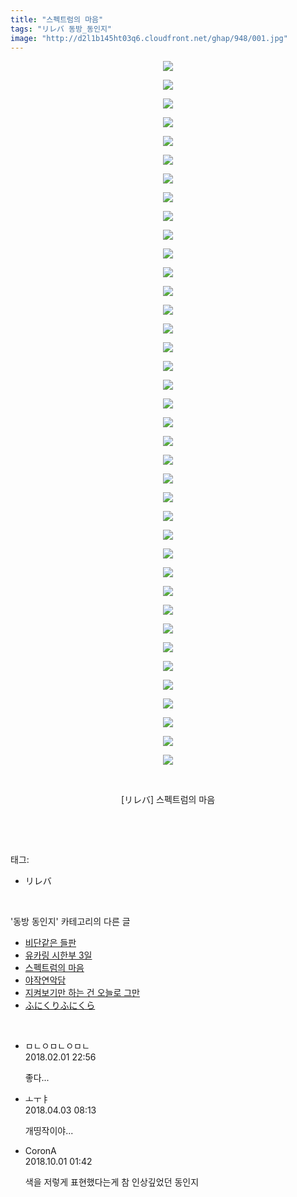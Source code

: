```yaml
---
title: "스펙트럼의 마음"
tags: "リレバ 동방_동인지"
image: "http://d2l1b145ht03q6.cloudfront.net/ghap/948/001.jpg"
---
```

<div class="article">
<p style="text-align: center; clear: none; float: none;"><img src="{{ site.imgserver1 }}/ghap/948/001.jpg"/></p>
<p style="text-align: center; clear: none; float: none;"><img src="{{ site.imgserver1 }}/ghap/948/002.jpg"/></p>
<p style="text-align: center; clear: none; float: none;"><img src="{{ site.imgserver1 }}/ghap/948/003.jpg"/></p>
<p style="text-align: center; clear: none; float: none;"><img src="{{ site.imgserver1 }}/ghap/948/004.jpg"/></p>
<p style="text-align: center; clear: none; float: none;"><img src="{{ site.imgserver1 }}/ghap/948/005.jpg"/></p>
<p style="text-align: center; clear: none; float: none;"><img src="{{ site.imgserver1 }}/ghap/948/006.jpg"/></p>
<p style="text-align: center; clear: none; float: none;"><img src="{{ site.imgserver1 }}/ghap/948/007.jpg"/></p>
<p style="text-align: center; clear: none; float: none;"><img src="{{ site.imgserver1 }}/ghap/948/008.jpg"/></p>
<p style="text-align: center; clear: none; float: none;"><img src="{{ site.imgserver1 }}/ghap/948/009.jpg"/></p>
<p style="text-align: center; clear: none; float: none;"><img src="{{ site.imgserver1 }}/ghap/948/010.jpg"/></p>
<p style="text-align: center; clear: none; float: none;"><img src="{{ site.imgserver1 }}/ghap/948/011.jpg"/></p>
<p style="text-align: center; clear: none; float: none;"><img src="{{ site.imgserver1 }}/ghap/948/012.jpg"/></p>
<p style="text-align: center; clear: none; float: none;"><img src="{{ site.imgserver1 }}/ghap/948/013.jpg"/></p>
<p style="text-align: center; clear: none; float: none;"><img src="{{ site.imgserver1 }}/ghap/948/014.jpg"/></p>
<p style="text-align: center; clear: none; float: none;"><img src="{{ site.imgserver1 }}/ghap/948/015.jpg"/></p>
<p style="text-align: center; clear: none; float: none;"><img src="{{ site.imgserver1 }}/ghap/948/016.jpg"/></p>
<p style="text-align: center; clear: none; float: none;"><img src="{{ site.imgserver1 }}/ghap/948/017.jpg"/></p>
<p style="text-align: center; clear: none; float: none;"><img src="{{ site.imgserver1 }}/ghap/948/018.jpg"/></p>
<p style="text-align: center; clear: none; float: none;"><img src="{{ site.imgserver1 }}/ghap/948/019.jpg"/></p>
<p style="text-align: center; clear: none; float: none;"><img src="{{ site.imgserver1 }}/ghap/948/020.jpg"/></p>
<p style="text-align: center; clear: none; float: none;"><img src="{{ site.imgserver1 }}/ghap/948/021.jpg"/></p>
<p style="text-align: center; clear: none; float: none;"><img src="{{ site.imgserver1 }}/ghap/948/022.jpg"/></p>
<p style="text-align: center; clear: none; float: none;"><img src="{{ site.imgserver1 }}/ghap/948/023.jpg"/></p>
<p style="text-align: center; clear: none; float: none;"><img src="{{ site.imgserver1 }}/ghap/948/024.jpg"/></p>
<p style="text-align: center; clear: none; float: none;"><img src="{{ site.imgserver1 }}/ghap/948/025.jpg"/></p>
<p style="text-align: center; clear: none; float: none;"><img src="{{ site.imgserver1 }}/ghap/948/026.jpg"/></p>
<p style="text-align: center; clear: none; float: none;"><img src="{{ site.imgserver1 }}/ghap/948/027.jpg"/></p>
<p style="text-align: center; clear: none; float: none;"><img src="{{ site.imgserver1 }}/ghap/948/028.jpg"/></p>
<p style="text-align: center; clear: none; float: none;"><img src="{{ site.imgserver1 }}/ghap/948/029.jpg"/></p>
<p style="text-align: center; clear: none; float: none;"><img src="{{ site.imgserver1 }}/ghap/948/030.jpg"/></p>
<p style="text-align: center; clear: none; float: none;"><img src="{{ site.imgserver1 }}/ghap/948/031.jpg"/></p>
<p style="text-align: center; clear: none; float: none;"><img src="{{ site.imgserver1 }}/ghap/948/032.jpg"/></p>
<p style="text-align: center; clear: none; float: none;"><img src="{{ site.imgserver1 }}/ghap/948/033.jpg"/></p>
<p style="text-align: center; clear: none; float: none;"><img src="{{ site.imgserver1 }}/ghap/948/034.jpg"/></p>
<p style="text-align: center; clear: none; float: none;"><img src="{{ site.imgserver1 }}/ghap/948/035.jpg"/></p>
<p style="text-align: center; clear: none; float: none;"><img src="{{ site.imgserver1 }}/ghap/948/036.jpg"/></p>
<p style="text-align: center; clear: none; float: none;"><img src="{{ site.imgserver1 }}/ghap/948/037.jpg"/></p>
<p style="text-align: center; clear: none; float: none;"><img src="{{ site.imgserver1 }}/ghap/948/038.jpg"/></p>
<p style="text-align: center; clear: none; float: none;"><br/></p>
<p style="text-align: center; clear: none; float: none;">[リレバ] 스펙트럼의 마음</p>
<p><br/></p>
</div><br/>
<div class="tagTrail">
<p>태그: </p>
<ul>
<li>リレバ</li>
</ul>
</div><br/>
<div class="another">
<p>'동방 동인지' 카테고리의 다른 글</p>
<ul>
<li><a href="/ghap_950">비단같은 들판</a></li>
<li><a href="/ghap_949">유카링 시한부 3일</a></li>
<li><a href="/ghap_948">스펙트럼의 마음</a></li>
<li><a href="/ghap_947">야작연악담</a></li>
<li><a href="/ghap_945">지켜보기만 하는 건 오늘로 그만</a></li>
<li><a href="/ghap_944">ふにくりふにくら</a></li>
</ul>
</div><br/>
<div class="cb_module cb_fluid">
<div class="cb_wrt cb_profile">
<div class="comment">
<ul>
<li class="cb_thumb_off" id="comment15189570">
<div class="cb_comment_area">
<div class="cb_info_area">
<div class="cb_section">
<span class="cb_nick_name">ㅁㄴㅇㅁㄴㅇㅁㄴ</span>
</div>
<div class="cb_section">
<span class="cb_date">2018.02.01 22:56 </span>
</div>
</div>
<div class="cb_dsc_comment">
<p class="cb_dsc">
											좋다...
										</p>
</div>
</div></li>
<li class="cb_thumb_off" id="comment15232273">
<div class="cb_comment_area">
<div class="cb_info_area">
<div class="cb_section">
<span class="cb_nick_name">ㅗㅜㅑ</span>
</div>
<div class="cb_section">
<span class="cb_date">2018.04.03 08:13 </span>
</div>
</div>
<div class="cb_dsc_comment">
<p class="cb_dsc">
											개띵작이야...
										</p>
</div>
</div></li>
<li class="cb_thumb_off" id="comment15342525">
<div class="cb_comment_area">
<div class="cb_info_area">
<div class="cb_section">
<span class="cb_nick_name">CoronA</span>
</div>
<div class="cb_section">
<span class="cb_date">2018.10.01 01:42 </span>
</div>
</div>
<div class="cb_dsc_comment">
<p class="cb_dsc">
											색을 저렇게 표현했다는게 참 인상깊었던 동인지
										</p>
</div>
</div></li>
</ul>
</div>
</div><!-- commentList close -->
</div><br/>
